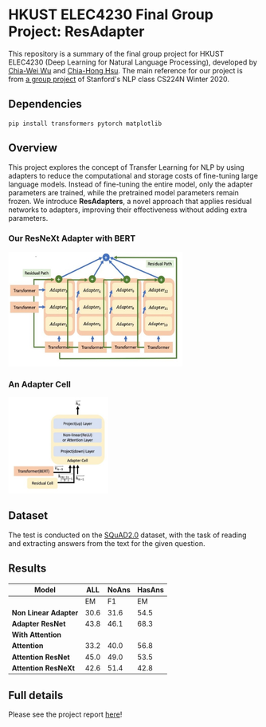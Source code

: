 # HKUST ELEC4230 Final Group Project: ResAdapter

This repository is a summary of the final group project for HKUST ELEC4230 (Deep Learning for Natural Language Processing), developed by [Chia-Wei Wu](https://github.com/clsied) and [Chia-Hong Hsu](https://scholar.google.com/citations?user=1xEUDBcAAAAJ). The main reference for our project is from [a group project](https://github.com/traviemcg/cs224nfinalproject) of Stanford's NLP class CS224N Winter 2020.

## Dependencies

```
pip install transformers pytorch matplotlib
```

## Overview

This project explores the concept of Transfer Learning for NLP by using adapters to reduce the computational and storage costs of fine-tuning large language models. Instead of fine-tuning the entire model, only the adapter parameters are trained, while the pretrained model parameters remain frozen. We introduce **ResAdapters**, a novel approach that applies residual networks to adapters, improving their effectiveness without adding extra parameters.

### Our ResNeXt Adapter with BERT

<img src="https://github.com/clsied/2020-ELEC4230-ResAdapter/blob/main/assets/ResNeXt%20Adapter.png" width="350"/>

### An Adapter Cell  
<img src="https://github.com/clsied/2020-ELEC4230-ResAdapter/blob/main/assets/Adapter%20Cell.png" width="200"/>

## Dataset

The test is conducted on the [SQuAD2.0](https://rajpurkar.github.io/SQuAD-explorer/) dataset, with the task of reading and extracting answers from the text for the given question.

## Results

| Model                  | ALL   | NoAns | HasAns |  
|------------------------|-------|-------|--------|  
|                        | EM    | F1    | EM     | F1     | EM   | F1   |  
| **Non Linear Adapter** | 30.6  | 31.6  | 54.5   | 54.5   | 4.6  | 6.6  |  
| **Adapter ResNet**     | 43.8  | 46.1  | 68.3   | 68.3   | 17.1 | 21.8 |  
| **With Attention**     |       |       |        |        |      |      |  
| **Attention**          | 33.2  | 40.0  | 56.8   | 56.8   | 7.5  | 21.8 |  
| **Attention ResNet**   | 45.0  | 49.0  | 53.5   | 53.5   | 35.7 | 43.9 |  
| **Attention ResNeXt**  | 42.6  | 51.4  | 42.8   | 42.8   | 42.3 | 60.0 |

## Full details

Please see the project report [here](https://github.com/clsied/2020-ELEC4230-ResAdapter/blob/main/ResAdapters%20Residual%20Architecture%20in%20Language%20Model%20Adapters.pdf)!
